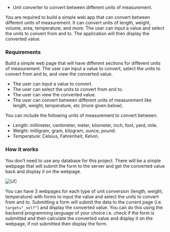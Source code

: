 - Unit converter to convert between different units of measurement.

You are required to build a simple web app that can convert between different units of measurement. It can convert units of length, weight, volume, area, temperature, and more. The user can input a value and select the units to convert from and to. The application will then display the converted value.

### Requirements

Build a simple web page that will have different sections for different units of measurement. The user can input a value to convert, select the units to convert from and to, and view the converted value.

 - The user can input a value to convert.
 - The user can select the units to convert from and to.
 - The user can view the converted value.
 - The user can convert between different units of measurement like length, weight, temperature, etc (more given below).

You can include the following units of measurement to convert between:

- Length: millimeter, centimeter, meter, kilometer, inch, foot, yard, mile.
- Weight: milligram, gram, kilogram, ounce, pound.
- Temperature: Celsius, Fahrenheit, Kelvin.

### How it works

You don’t need to use any database for this project. There will be a simple webpage that will submit the form to the server and get the converted value back and display it on the webpage.

![UC](https://assets.roadmap.sh/guest/unit-converter-be-project.png)


You can have 3 webpages for each type of unit conversion (length, weight, temperature) with forms to input the value and select the units to convert from and to. 
Submitting a form will submit the data to the current page (i.e. `target="_self"`) and display the converted value. 
You can do this using the backend programming language of your choice i.e. check if the form is submitted and then calculate the converted value and display it on the webpage, if not submitted then display the form.
